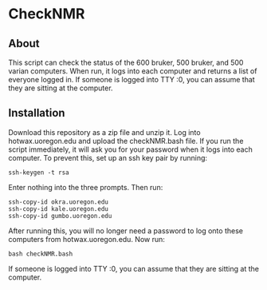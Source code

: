 # CheckNMR

## About

This script can check the status of the 600 bruker, 500 bruker, and 
500 varian computers. When run, it logs into each computer and returns 
a list of everyone logged in. If someone is logged into TTY :0, you can 
assume that they are sitting at the computer.


## Installation

Download this repository as a zip file and unzip it. Log into hotwax.uoregon.edu 
and upload the checkNMR.bash file. If you run the script immediately, it will ask 
you for your password when it logs into each computer. To prevent this, set up an 
ssh key pair by running:
```
ssh-keygen -t rsa
```
Enter nothing into the three prompts. Then run:
```
ssh-copy-id okra.uoregon.edu
ssh-copy-id kale.uoregon.edu
ssh-copy-id gumbo.uoregon.edu
```
After running this, you will no longer need a password to log onto 
these computers from hotwax.uoregon.edu. Now run:
```
bash checkNMR.bash
```
If someone is logged into TTY :0, you can assume that they are sitting 
at the computer.
